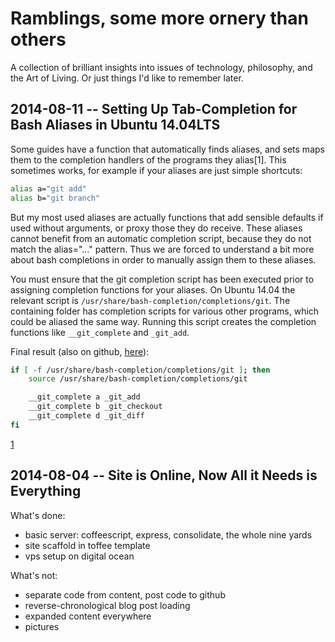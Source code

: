 # Ramblings, some more ornery than others #

A collection of brilliant insights into issues of technology, philosophy, and the Art of Living. Or just things I'd like to remember later.


## 2014-08-11 -- Setting Up Tab-Completion for Bash Aliases in Ubuntu 14.04LTS ##

Some guides have a function that automatically finds aliases, and sets maps them to the completion handlers of the programs they alias[1].
This sometimes works, for example if your aliases are just simple shortcuts:
```bash
alias a="git add"
alias b="git branch"
```

But my most used aliases are actually functions that add sensible defaults if used without arguments, or proxy those they do receive.
These aliases cannot benefit from an automatic completion script, because they do not match the alias="..." pattern.
Thus we are forced to understand a bit more about bash completions in order to manually assign them to these aliases.

You must ensure that the git completion script has been executed prior to assigning completion functions for your aliases.
On Ubuntu 14.04 the relevant script is `/usr/share/bash-completion/completions/git`.
The containing folder has completion scripts for various other programs, which could be aliased the same way.
Running this script creates the completion functions like `__git_complete` and `_git_add`.

Final result (also on github, [here](https://github.com/dulrich/scripts/blob/master/aliases.sh#L115)):
```bash
if [ -f /usr/share/bash-completion/completions/git ]; then
	source /usr/share/bash-completion/completions/git

	__git_complete a _git_add
	__git_complete b _git_checkout
	__git_complete d _git_diff
fi
```
[1](https://gist.github.com/ckorn/4999102)


## 2014-08-04 -- Site is Online, Now All it Needs is Everything ##

What's done:
* basic server: coffeescript, express, consolidate, the whole nine yards
* site scaffold in toffee template
* vps setup on digital ocean

What's not:
* separate code from content, post code to github
* reverse-chronological blog post loading
* expanded content everywhere
* pictures